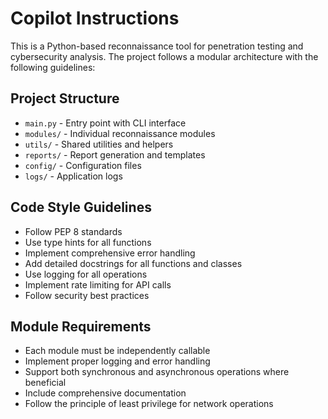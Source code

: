 # Copilot Instructions

<!-- Use this file to provide workspace-specific custom instructions to Copilot. For more details, visit https://code.visualstudio.com/docs/copilot/copilot-customization#_use-a-githubcopilotinstructionsmd-file -->

This is a Python-based reconnaissance tool for penetration testing and cybersecurity analysis. The project follows a modular architecture with the following guidelines:

## Project Structure
- `main.py` - Entry point with CLI interface
- `modules/` - Individual reconnaissance modules
- `utils/` - Shared utilities and helpers
- `reports/` - Report generation and templates
- `config/` - Configuration files
- `logs/` - Application logs

## Code Style Guidelines
- Follow PEP 8 standards
- Use type hints for all functions
- Implement comprehensive error handling
- Add detailed docstrings for all functions and classes
- Use logging for all operations
- Implement rate limiting for API calls
- Follow security best practices

## Module Requirements
- Each module must be independently callable
- Implement proper logging and error handling
- Support both synchronous and asynchronous operations where beneficial
- Include comprehensive documentation
- Follow the principle of least privilege for network operations
